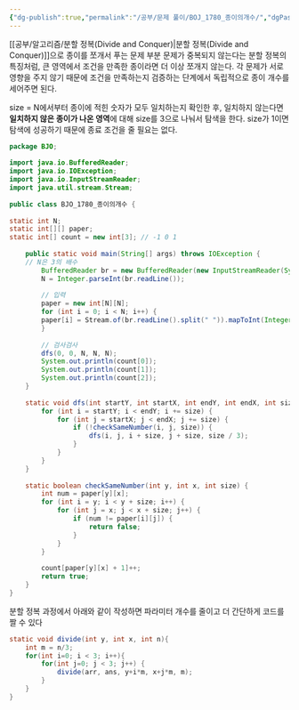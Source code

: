 ```yaml
---
{"dg-publish":true,"permalink":"/공부/문제 풀이/BOJ_1780_종이의개수/","dgPassFrontmatter":true}
---
```


[[공부/알고리즘/분할 정복(Divide and Conquer)\|분할 정복(Divide and Conquer)]]으로 종이를 쪼개서 푸는 문제
부분 문제가 중복되지 않는다는 분할 정복의 특징처럼, 큰 영역에서 조건을 만족한 종이라면 더 이상 쪼개지 않는다. 각 문제가 서로 영향을 주지 않기 때문에 조건을 만족하는지 검증하는 단계에서 독립적으로 종이 개수를 세어주면 된다.

size = N에서부터 종이에 적힌 숫자가 모두 일치하는지 확인한 후, 일치하지 않는다면 **일치하지 않은 종이가 나온 영역**에 대해 size를 3으로 나눠서 탐색을 한다.
size가 1이면 탐색에 성공하기 때문에 종료 조건을 줄 필요는 없다.

````java
package BJO;  
  
import java.io.BufferedReader;  
import java.io.IOException;  
import java.io.InputStreamReader;  
import java.util.stream.Stream;  
  
public class BJO_1780_종이의개수 {  
  
static int N;  
static int[][] paper;  
static int[] count = new int[3]; // -1 0 1  
  
	public static void main(String[] args) throws IOException {  
	// N은 3의 배수  
		BufferedReader br = new BufferedReader(new InputStreamReader(System.in));  
		N = Integer.parseInt(br.readLine());  
		  
		// 입력  
		paper = new int[N][N];  
		for (int i = 0; i < N; i++) {  
		paper[i] = Stream.of(br.readLine().split(" ")).mapToInt(Integer::parseInt).toArray();  
		}  
		  
		// 검사검사  
		dfs(0, 0, N, N, N);  
		System.out.println(count[0]);  
		System.out.println(count[1]);  
		System.out.println(count[2]);  
	}  
  
	static void dfs(int startY, int startX, int endY, int endX, int size) {  
		for (int i = startY; i < endY; i += size) {  
			for (int j = startX; j < endX; j += size) {  
				if (!checkSameNumber(i, j, size)) {  
					dfs(i, j, i + size, j + size, size / 3);  
				}  
			}  
		}  
	}  
  
	static boolean checkSameNumber(int y, int x, int size) {  
		int num = paper[y][x];  
		for (int i = y; i < y + size; i++) {  
			for (int j = x; j < x + size; j++) {  
				if (num != paper[i][j]) {  
					return false;  
				}  
			}  
		}  
	  
		count[paper[y][x] + 1]++;  
		return true;  
	}  
}
````

분할 정복 과정에서 아래와 같이 작성하면 파라미터 개수를 줄이고 더 간단하게 코드를 짤 수 있다

````java
static void divide(int y, int x, int n){  
	int m = n/3;  
	for(int i=0; i < 3; i++){  
		for(int j=0; j < 3; j++) {  
			divide(arr, ans, y+i*m, x+j*m, m);  
		}  
	}  
}
````